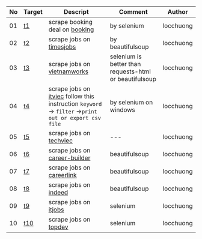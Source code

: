|No|Target|Descript|Comment|Author|
|---|---|---|---|---|
|01|[t1](/scrape/t1)|scrape booking deal on [booking](https://www.booking.com/)|by selenium|locchuong|
|02|[t2](/scrape/t2)|scrape jobs on [timesjobs](https://www.timesjobs.com/)|by beautifulsoup|locchuong|
|03|[t3](scrape/t3)|scrape jobs on [vietnamworks](https://www.vietnamworks.com/)|selenium is better than requests-html or beautifulsoup|locchuong|
|04|[t4](scrape/t4)|scrape jobs on [itviec](https://itviec.com/) follow this instruction `keyword` -> `filter` ->`print out or export csv file`|by selenium on windows|locchuong|
|05|[t5](scrape/t5)|scrape jobs on [techviec](https://techviec.com/)|---|locchuong|
|06|[t6](scrape/t6)|scrape jobs on [career-builder](https://careerbuilder.vn/)|beautifulsoup|locchuong|
|07|[t7](scrape/t7)|scrape jobs on [careerlink](https://www.careerlink.vn/)|beautifulsoup|locchuong|
|08|[t8](scrape/t8)|scrape jobs on [indeed](https://vn.indeed.com/)|beautifulsoup|locchuong|
|09|[t9](scrape/t9)|scrape jobs on [itjobs](https://www.itjobs.com.vn/)|selenium|locchuong|
|10|[t10](scrape/t10)|scrape jobs on [topdev](https://topdev.vn/)|selenium|locchuong|